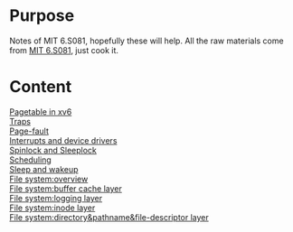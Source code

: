 # Purpose
Notes of MIT 6.S081, hopefully these will help. 
All the raw materials come from [MIT 6.S081](https://pdos.csail.mit.edu/6.828/2020/schedule.html), just cook it.

# Content
[Pagetable in xv6](https://github.com/guisongchen/notes-of-6.S081/blob/main/pagetable.md#pagetable-in-xv6)  
[Traps](https://github.com/guisongchen/notes-of-6.S081/blob/main/traps.md)  
[Page-fault](https://github.com/guisongchen/notes-of-6.S081/blob/main/page-fault.md)  
[Interrupts and device drivers](https://github.com/guisongchen/notes-of-6.S081/blob/main/interrupts_and_device_drivers.md)  
[Spinlock and Sleeplock](https://github.com/guisongchen/notes-of-6.S081/blob/main/spinlock%20and%20sleeplock.md)  
[Scheduling](https://github.com/guisongchen/notes-of-6.S081/blob/main/scheduling.md)  
[Sleep and wakeup](https://github.com/guisongchen/notes-of-6.S081/blob/main/sleep_and_wakeup.md)  
[File system:overview](https://github.com/guisongchen/notes-of-6.S081/blob/main/file%20system%20overview.md)  
[File system:buffer cache layer](https://github.com/guisongchen/notes-of-6.S081/blob/main/buffer%20cache%20layer%20of%20file%20system.md)  
[File system:logging layer](https://github.com/guisongchen/notes-of-6.S081/blob/main/logging%20layer%20of%20file%20system.md)  
[File system:inode layer](https://github.com/guisongchen/notes-of-6.S081/blob/main/inode%20layer%20of%20file%20system.md)  
[File system:directory&pathname&file-descriptor layer](https://github.com/guisongchen/notes-of-6.S081/blob/main/directory%20and%20path%20name%20and%20file%20descriptor.md) 
